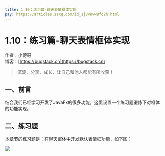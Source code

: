 ```yaml
---
title: 1.10：练习篇-聊天表情框体实现
pay: https://articles.zsxq.com/id_1jvvnww8fc2h.html
---
```


# 1.10：练习篇-聊天表情框体实现

作者：小傅哥
<br/>博客：[https://bugstack.cn](https://bugstack.cn)

>沉淀、分享、成长，让自己和他人都能有所收获！

## 一、前言

结合我们已经学习开发了JavaFx的很多功能，这里设置一个练习题锻炼下对框体的功能实现。

## 二、练习题

本章节的练习题是：在聊天窗体中开发默认表情框功能，如下图；

![](/images/article/project/im/project-im-1.10-01.png)

